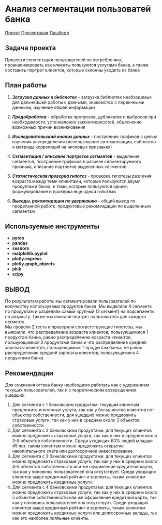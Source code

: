# Анализ сегментации пользоватей банка
[Проект]()
[Презентация](<https://disk.yandex.ru/i/waEDlrjzA4CS7g>)
[Дашборд](<https://public.tableau.com/views/_16874657517750/Dashboard1?:language=en-US&:display_count=n&:origin=viz_share_link>)

## Задача проекта
Провести сегментации пользователей по потреблению, проанализировать как клиенты пользуются услугами банка, а также составить портрет клиентов, которые склонны уходить из банка

## План работы
1. ***Загрузка данных и библиотек*** - загрузка библиотек необходимых для дальнейшей работы с данными, знакомство с первичными данными, изучение общей информации
 
 
 2. ***Предобработка*** - обработка пропусков, дубликатов и выбросов при необходимости, установление закономерностей, объяснение возможных причин возникновения
 
 
 3. ***Исследовательский анализ данных*** - построение графиков с целью изучения распределения (использование автоматизации, сабплотов и матрицы корреляций на числовых признаках)
 
 
 4. ***Сегментация / описание портретов сегментов*** - выделение сегментов, построение графиков в разрезе сегментируемого признака, описание портретов выделенных сегментов
 
 
 5. ***Статистическая проверка гипотез*** - проверка гипотезы различия возраста между теми клиентами, которые пользуются двумя продуктами банка, и теми, которые пользуются одним; формулирование и проверка еще одной гипотезы
 
 
 6. ***Выводы, рекомендации по удержанию*** - общий вывод по проделанной работе, продуктовые рекомендации по выделенным сегментам


## Используемые инструменты
- **pyton**
- **pandas**
- **seaborn**
- **matplotlib.pyplot**
- **plotly.express**
- **plotly.graph_objects**
- **phik**
- **scipy**


## ВЫВОД
По результатам работы мы сегментировали пользователей по количеству используемых продуктов банка. Мы выделили 4 сегмента по продуктам и разделили самый крупный (2 сегмент) на подсегменты по возрасту. Также мы описали портрет пользователя для каждого сегмента. <br/>Мы провели 2 теста и проверили соответствующие гипотезы, мы выяснили, что распределение возраста клиентов, пользующимися 1 продуктом банка, равно распределению возраста клиентов, пользующимися 2 продуктами банка и что распределение средней зарплаты клиентов, пользующимися 1 продуктом банка, не равно распределению средней зарплаты клиентов, пользующимися 4 продуктами банка.

## Рекомендации
Для снижения оттока банку необходимо работать как с удержанием текущих пользователей, так и с теоретическим возвращением ушедших.
1. Для сегмента с 1 банковским продуктом: текущим клиентам предложить ипотечные услуги, так как у большинства клиентов нет объектов собственности, для ушедших можно предложить страховые услуги, так как у них в среднем около 3 объектов собственности.
2. Для сегмента с 2 банковскими продуктами: для текущих клиентов можно предложить страховые услуги, так как у них в среднем около 3-5 объектов собственности. Среди уходящих 60% людей младше 45 лет, таким клиентам можно предложить открытие накопительного счета или долгосрочное инвестирование.
2. Для сегмента с 3 банковскими продуктами: для текущих клиентов можно предложить страховые услуги, так как у них в среднем около 4-5 объектов собственности или же оформление кредитной карты, так как у половины пользователей она отсутствует. Среди уходящих клиентов выше кредитный рейтинг и зарплаты, таким клиентам можно предложить кредитные услуги.
2. Для сегмента с 4 банковскими продуктами: для текущих клиентов можно предложить страховые услуги, так как у них в среднем около 5 объектов собственности или же оформление кредитной карты, так как у половины пользователей она отсутствует. Среди уходящих клиентов выше кредитный рейтинг и зарплаты, таким клиентам можно предложить кредитные услуги или долгосрочные вклады, так как это наиболее лояльные клиенты.
